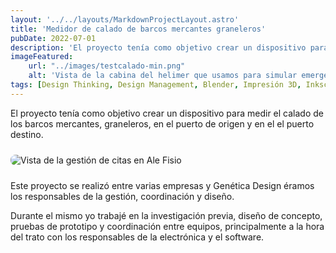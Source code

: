 ```yaml
---
layout: '../../layouts/MarkdownProjectLayout.astro'
title: 'Medidor de calado de barcos mercantes graneleros'
pubDate: 2022-07-01
description: 'El proyecto tenía como objetivo crear un dispositivo para medir el calado de los barcos mercantes, graneleros, en el puerto de origen y en el el puerto destino.'
imageFeatured:
    url: "../images/testcalado-min.png"
    alt: 'Vista de la cabina del helimer que usamos para simular emergencias.'
tags: [Design Thinking, Design Management, Blender, Impresión 3D, Inkscape]
---
```

El proyecto tenía como objetivo crear un dispositivo para medir el calado de los barcos mercantes, graneleros, en el puerto de origen y en el el puerto destino.
<div class="flex justify-center items-center">
    <img src="/images/medidorcaladominiaturas.png" alt="Vista de la gestión de citas en Ale Fisio" class="imgmd">
    </div>

Este proyecto se realizó entre varias empresas y Genética Design éramos los responsables de la gestión, coordinación y diseño.

Durante el mismo yo trabajé en la investigación previa, diseño de concepto, pruebas de prototipo y coordinación entre equipos, principalmente a la hora del trato con los responsables de la electrónica y el software.



<style>
    .imgmd{
        border-radius: 0.5rem;
        margin-top: 2%;
        margin-bottom: 2%;
    }
</style>